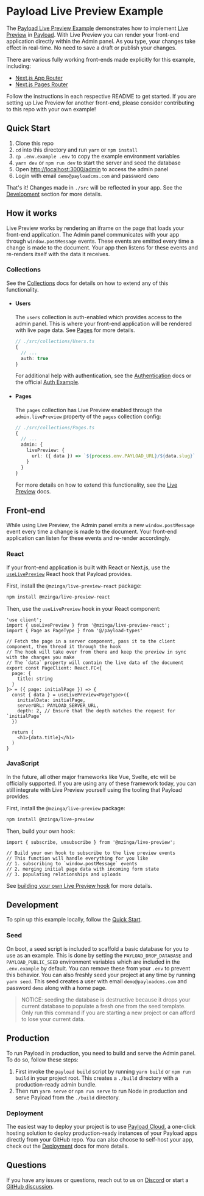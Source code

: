 # Payload Live Preview Example

The [Payload Live Preview Example](https://github.com/mzinga-io/mzinga-core/tree/main/examples/live-preview/payload) demonstrates how to implement [Live Preview](https://mzinga.io/docs/live-preview) in [Payload](https://github.com/mzinga-io/mzinga-core). With Live Preview you can render your front-end application directly within the Admin panel. As you type, your changes take effect in real-time. No need to save a draft or publish your changes.

There are various fully working front-ends made explicitly for this example, including:

- [Next.js App Router](../next-app)
- [Next.js Pages Router](../next-pages)

Follow the instructions in each respective README to get started. If you are setting up Live Preview for another front-end, please consider contributing to this repo with your own example!

## Quick Start

1. Clone this repo
2. `cd` into this directory and run `yarn` or `npm install`
3. `cp .env.example .env` to copy the example environment variables
4. `yarn dev` or `npm run dev` to start the server and seed the database
5. Open [http://localhost:3000/admin](http://localhost:3000/admin)  to access the admin panel
6. Login with email `demo@payloadcms.com` and password `demo`

That's it! Changes made in `./src` will be reflected in your app. See the [Development](#development) section for more details.

## How it works

Live Preview works by rendering an iframe on the page that loads your front-end application. The Admin panel communicates with your app through `window.postMessage` events. These events are emitted every time a change is made to the document. Your app then listens for these events and re-renders itself with the data it receives.

### Collections

See the [Collections](https://mzinga.io/docs/configuration/collections) docs for details on how to extend any of this functionality.

- #### Users

  The `users` collection is auth-enabled which provides access to the admin panel. This is where your front-end application will be rendered with live page data. See [Pages](#pages) for more details.

  ```ts
  // ./src/collections/Users.ts
  {
    // ...
    auth: true
  }
  ```

  For additional help with authentication, see the [Authentication](https://mzinga.io/docs/authentication/overview#authentication-overview) docs or the official [Auth Example](https://github.com/mzinga-io/mzinga-core/tree/main/examples/auth).

- #### Pages

  The `pages` collection has Live Preview enabled through the `admin.livePreview` property of the `pages` collection config:

  ```ts
  // ./src/collections/Pages.ts
  {
    // ...
    admin: {
      livePreview: {
        url: ({ data }) => `${process.env.PAYLOAD_URL}/${data.slug}`
      }
    }
  }
  ```

  For more details on how to extend this functionality, see the [Live Preview](https://mzinga.io/docs/live-preview) docs.

## Front-end

While using Live Preview, the Admin panel emits a new `window.postMessage` event every time a change is made to the document. Your front-end application can listen for these events and re-render accordingly.

### React

If your front-end application is built with React or Next.js, use the [`useLivePreview`](#react) React hook that Payload provides.

First, install the `@mzinga/live-preview-react` package:

```bash
npm install @mzinga/live-preview-react
```

Then, use the `useLivePreview` hook in your React component:

```tsx
'use client';
import { useLivePreview } from '@mzinga/live-preview-react';
import { Page as PageType } from '@/payload-types'

// Fetch the page in a server component, pass it to the client component, then thread it through the hook
// The hook will take over from there and keep the preview in sync with the changes you make
// The `data` property will contain the live data of the document
export const PageClient: React.FC<{
  page: {
    title: string
  }
}> = ({ page: initialPage }) => {
  const { data } = useLivePreview<PageType>({
    initialData: initialPage,
    serverURL: PAYLOAD_SERVER_URL,
    depth: 2, // Ensure that the depth matches the request for `initialPage`
  })

  return (
    <h1>{data.title}</h1>
  )
}
```

### JavaScript

In the future, all other major frameworks like Vue, Svelte, etc will be officially supported. If you are using any of these framework today, you can still integrate with Live Preview yourself using the tooling that Payload provides.

First, install the `@mzinga/live-preview` package:

```bash
npm install @mzinga/live-preview
```

Then, build your own hook:

```tsx
import { subscribe, unsubscribe } from '@mzinga/live-preview';

// Build your own hook to subscribe to the live preview events
// This function will handle everything for you like
// 1. subscribing to `window.postMessage` events
// 2. merging initial page data with incoming form state
// 3. populating relationships and uploads
```

See [building your own Live Preview hook](https://mzinga.io/docs/live-preview/frontend#building-your-own-hook) for more details.

## Development

To spin up this example locally, follow the [Quick Start](#quick-start).

### Seed

On boot, a seed script is included to scaffold a basic database for you to use as an example. This is done by setting the `PAYLOAD_DROP_DATABASE` and `PAYLOAD_PUBLIC_SEED` environment variables which are included in the `.env.example` by default. You can remove these from your `.env` to prevent this behavior. You can also freshly seed your project at any time by running `yarn seed`. This seed creates a user with email `demo@payloadcms.com` and password `demo` along with a home page.

> NOTICE: seeding the database is destructive because it drops your current database to populate a fresh one from the seed template. Only run this command if you are starting a new project or can afford to lose your current data.

## Production

To run Payload in production, you need to build and serve the Admin panel. To do so, follow these steps:

1. First invoke the `payload build` script by running `yarn build` or `npm run build` in your project root. This creates a `./build` directory with a production-ready admin bundle.
1. Then run `yarn serve` or `npm run serve` to run Node in production and serve Payload from the `./build` directory.

### Deployment

The easiest way to deploy your project is to use [Payload Cloud](https://mzinga.io/new/import), a one-click hosting solution to deploy production-ready instances of your Payload apps directly from your GitHub repo. You can also choose to self-host your app, check out the [Deployment](https://mzinga.io/docs/production/deployment) docs for more details.

## Questions

If you have any issues or questions, reach out to us on [Discord](https://discord.com/invite/payload) or start a [GitHub discussion](https://github.com/mzinga-io/mzinga-core/discussions).

